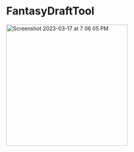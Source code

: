 # FantasyDraftTool
<img width="323" alt="Screenshot 2023-03-17 at 7 06 05 PM" src="https://user-images.githubusercontent.com/32307897/226077636-f7a2c5eb-39c2-4118-85b2-2b6290fb60ae.png">
